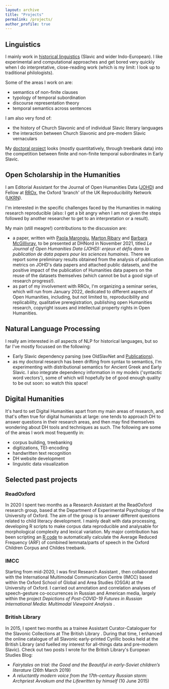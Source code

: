```yaml
---
layout: archive
title: "Projects"
permalink: /projects/
author_profile: true
---
```


## Linguistics

I mainly work in [historical linguistics](https://www.britannica.com/science/historical-linguistics) (Slavic and wider Indo-European). I like experimental and computational approaches and get bored very quickly when I do interpretative, close-reading work (which is my limit: I look up to traditional philologists). 

Some of the areas I work on are:
<ul class="fa-ul">
    <li><i class="fa-li fa fa-sign-language"></i>semantics of non-finite clauses</li>
    <li><i class="fa-li fa fa-sign-language"></i>typology of temporal subordination</li>
    <li><i class="fa-li fa fa-sign-language"></i>discourse representation theory</li>
    <li><i class="fa-li fa fa-sign-language"></i>temporal semantics across sentences</li>
</ul>

I am also very fond of:
<ul class="fa-ul">
    <li><i class="fa-li fa fa-sign-language"></i>the history of Church Slavonic and of individual Slavic literary languages</li>
    <li><i class="fa-li fa fa-sign-language"></i>the interaction between Church Slavonic and pre-modern Slavic vernaculars</li>
</ul>

<i class="fas fa-hand-point-right"></i> My <a href="https://www.granduniondtp.ac.uk/people/nilo-pedrazzini">doctoral project</a> looks (mostly quantitatively, through treebank data) into the competition between finite and non-finite temporal subordinates in Early Slavic.

## Open Scholarship in the Humanities

I am Editorial Assistant for the Journal of Open Humanities Data ([JOHD](https://openhumanitiesdata.metajnl.com)) and Fellow at [RROx](https://ox.ukrn.org/people/#NiloPedrazzini), the Oxford 'branch' of the UK Reproducibility Network ([UKRN](https://www.ukrn.org)). 

I'm interested in the specific challenges faced by the Humanities in making research reproducible (also: I get a bit angry when I am not given the steps followed by another researcher to get to an interpretation or a result). 

My main (still meagre!) contributions to the discussion are:
<ul class="fa-ul">
    <li><i class="fa-li fa fa-code-branch"></i>a paper, written with <a href="https://www.unine.ch/isla/home/equipe/paola-marongiu.html">Paola Marongiu</a>, <a href="https://www.surrey.ac.uk/people/marton-ribary">Marton Ribary</a> and <a href="https://www.turing.ac.uk/people/researchers/barbara-mcgillivray">Barbara McGillivray</a>, to be presented at DHNord <a href="https://www.meshs.fr/page/dhnord_2020"><i class="fas fa-external-link-alt"></i></a> in November 2021, titled <i>Le Journal of Open Humanities Data (JOHD): enjeux et défis dans la publication de data papers pour les sciences humaines</i>. There we report some preliminary results obtained from the analysis of publication metrics on JOHD's data papers and attached public datasets, and the positive impact of the publication of Humanities data papers on the reuse of the datasets themselves (which cannot be but a good sign of research progress!).</li>
    <li><i class="fa-li fa fa-code-branch"></i>as part of my involvement with RROx, I'm organizing a seminar series, which will run from January 2022, dedicated to different aspects of Open Humanities, including, but not limited to, reproducibility and replicability, qualitative preregistration, publishing open Humanities research, copyright issues and intellectual property rights in Open Humanities.</li>
</ul>

## Natural Language Processing

I really am interested in *all* aspects of NLP for historical languages, but so far I've mostly focussed on the following:

<ul class="fa-ul">
    <li><i class="fa-li fa fa-terminal"></i>Early Slavic dependency parsing (see OldSlavNet <a href="https://npedrazzini.github.io/OldSlavNet/"><i class="fas fa-external-link-alt"></i></a> and <a href="https://npedrazzini.github.io/publications/">Publications</a>).</li>
    <li><i class="fa-li fa fa-terminal"></i>as my doctoral research has been drifting from syntax to semantics, I'm experimenting with distributional semantics for Ancient Greek and Early Slavic. I also integrate dependency information in my models ('syntactic word vectors'), some of which will hopefully be of good enough quality to be out soon: so watch this space!</li>
</ul>

## Digital Humanities

It's hard to set Digital Humanities apart from my main areas of research, and that's often true for digital humanists at large: one tends to approach DH to answer questions in their research areas, and then may find themselves wondering about DH tools and techniques as such. The following are some of the areas I work most frequently in:

<ul class="fa-ul">
    <li><i class="fa-li fa fa-code"></i>corpus building, treebanking</li>
    <li><i class="fa-li fa fa-code"></i>digitizations, TEI-encoding</li>
    <li><i class="fa-li fa fa-code"></i>handwritten text recognition</li>
    <li><i class="fa-li fa fa-code"></i>DH website development</li>
    <li><i class="fa-li fa fa-code"></i>linguistic data visualization</li>
</ul>

## Selected past projects
### ReadOxford
In 2020 I spent two months as a Research Assistant at the ReadOxford <a href="https://readoxford.org/our-research"><i class="fas fa-external-link-alt"></i></a> research group, based at the Department of Experimental Psychology <a href="https://www.psy.ox.ac.uk"><i class="fas fa-external-link-alt"></i></a> of the University of Oxford. The aim of the group is to answer different questions related to child literacy development.
I mainly dealt with data processing, developing R scripts to make corpus data reproducible and analysable for morphological complexity and lexical variation. My major contribution has been scripting an <a href="https://github.com/npedrazzini/averageReducedFrequency">R code</a> to automatically calculate the Average Reduced Frequency (ARF) of combined lemmata/parts of speech in the Oxford Children Corpus <a href="https://www.sketchengine.eu/oxford-childrens-corpus/"><i class="fas fa-external-link-alt"></i></a> and Childes <a href="https://childes.talkbank.org"><i class="fas fa-external-link-alt"></i></a> treebank.

### IMCC
Starting from mid-2020, I was first Research Assistant <a href="https://imcc.web.ox.ac.uk/people/mr-nilo-pedrazzini"><i class="fas fa-external-link-alt"></i></a>, then collaborated with the International Multimodal Communication Centre (IMCC) <a href="https://imcc.web.ox.ac.uk"><i class="fas fa-external-link-alt"></i></a> based within the Oxford School of Global and Area Studies (OSGA) at the University of Oxford. I carried out annotation and correlation analyses of speech-gesture co-occurrences in Russian and American media, largely within the project <i>Depictions of Post-COVID-19 Futures in Russian International Media: Multimodal Viewpoint Analysis</i> <a href="https://imcc.web.ox.ac.uk/projects"><i class="fas fa-external-link-alt"></i></a>. 

### British Library
In 2015, I spent two months as a trainee Assistant Curator-Cataloguer for the Slavonic Collections at The British Library <a href="https://www.bl.uk/subjects/slavonic-studies#"><i class="fas fa-external-link-alt"></i></a>. During that time, I enhanced the online catalogue of all Slavonic early-printed Cyrillic books held at the British Library (and fuelled my interest for all-things data and pre-modern Slavic). Check out two posts I wrote for the British Library's European Studies Blog:

<ul class="fa-ul">
    <li><i class="fa-li fa fa-paper-plane"></i><i> Fairytales on trial: the Good and the Beautiful in early-Soviet children’s literature</i> (26th March 2019) <a href="https://blogs.bl.uk/european/2019/03/fairytales-on-trial.html"><i class="fas fa-external-link-alt"></i></a></li>
    <li><i class="fa-li fa fa-paper-plane"></i><i> A reluctantly modern voice from the 17th-century Russian storm: Archpriest Avvakum and the Lifewritten by himself</i> (10 June 2015) <a href="https://blogs.bl.uk/european/2015/06/a-reluctantly-modern-voice-from-the-17th-century-russian-storm.html"><i class="fas fa-external-link-alt"></i></a>
</li>
</ul>